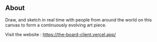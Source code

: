## About

Draw, and sketch in real time with people from around the world on this canvas to form a continuously evolving art piece.

Visit the website : https://the-board-client.vercel.app/

